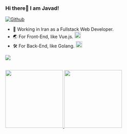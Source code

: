 
### Hi there👋 I am Javad!

[![Github](https://img.shields.io/github/followers/javadnasrollahi?label=Follow&style=social)](https://github.com/javadnasrollahi)

- 📱 Working in Iran as a Fullstack Web Developer. 
- 🌏 For Front-End, like Vue.js. <img src="https://user-images.githubusercontent.com/47215007/111043059-bc3af880-8455-11eb-984d-03d7aae12fae.png" width="20" />
- 🛠 For Back-End, like Golang. <img src="https://user-images.githubusercontent.com/47215007/111043054-b1806380-8455-11eb-877c-5a41d16b98d1.png" width="20" />

![](https://visitor-badge.glitch.me/badge?page_id=javadnasrollahi)


<br />

<a href="https://github.com/anuraghazra/github-readme-stats">
  <img height=180 src="https://github-readme-stats.anuraghazra1.vercel.app/api/top-langs/?username=javadnasrollahi&layout=compact&theme=flag-india&hide=Shell,HTML,Protocol Buffer,M4,Makefile&langs_count=15" />
</a>
<a href="https://github.com/anuraghazra/github-readme-stats">
  <img height=180 src="https://github-readme-stats.anuraghazra1.vercel.app/api?username=javadnasrollahi&show_icons=true&include_all_commits=true&theme=flag-india">
</a>
